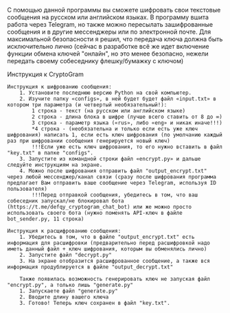 С помощью данной программы вы сможете шифровать свои текстовые сообщения на русском или английском языках. В программу вшита работа через Telegram, но также можно пересылать зашифрованные сообщения и в другие мессенджеры или по электронной почте. Для максимальной безопасности я решил, что передача ключа должна быть исключительно лично (сейчас в разработке всё же идет включение функции обмена ключей "онлайн", но это менее безопасно, нежели передать своему собеседнику флешку/бумажку с ключом)

Инструкция к CryptoGram

	Инструкция к шифрованию сообщения:
		1. Установите последнюю версию Python на свой компьютер.
		2. Изучите папку «configs», в ней будет будет файл «input.txt» в котором три параметра (и четвертый необязательный!):
			1 строка - текст (на русском или английском языке)
			2 строка - длина блока в шифре (лучше всего ставить от 8 до ∞)
			3 строка - параметр языка («rus», либо «eng» и никак иначе!!!)
			*4 строка - (необязательна и только если есть уже ключ шифрования) написать 1, если есть ключ шифрования (по умолчанию каждый раз при шифровании сообщения генерируется новый ключ)
			!!!Если уже есть ключ шифрования, то его нужно вставить в файл "key.txt" в папке "configs".
		3. Запустите из командной строки файл «encrypt.py» и дальше следуйте инструкциям на экране.
		4. Можно после шифрования отправить файл "output_encrypt.txt" через любой мессенджер/канал связи (сразу после шифрования программа предлагает Вам отправить ваше сообщение через Telegram, используя ID пользователя)
			!!!Перед отправкой сообщения, убедитесь в том, что ваш собеседник запускал/не блокировал бота (https://t.me/defqy_cryptogram_chat_bot) или же можно просто использовать своего бота (нужно поменять API-ключ в файле bot_sender.py, 11 строка)

	Инструкция к расщифрованию сообщения:
		1. Убедитесь в том, что в файле "output_encrypt.txt" есть информация для расшифровки (предварительно перед расшифровкой надо иметь данный файл + ключ шифрования, которым вы обменялись лично)
		2. Запустите файл "decrypt.py"
		3. На экране отобразится расшифрованное сообщение, а также вся информация продублируется в файле "output_decrypt.txt"
		
		Также появилась возможность генерировать ключ не запуская файл "encrypt.py", а только лишь "generate.py"
		1. Запускаете файл "generate.py"
		2. Вводите длину вашего ключа
		3. Готово! Теперь ключ сохранен в файл "key.txt".
